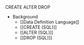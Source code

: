 CREATE
ALTER
DROP

- Background
	- [[Data Definition Language]]
	- [[CREATE (SQL)]]
	- [[ALTER (SQL)]]
	- [[DROP (SQL)]]
